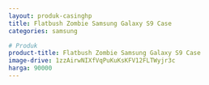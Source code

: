 ```yaml
---
layout: produk-casinghp
title: Flatbush Zombie Samsung Galaxy S9 Case
categories: samsung

# Produk
product-title: Flatbush Zombie Samsung Galaxy S9 Case
image-drive: 1zzAirwNIXfVqPuKuKsKFV12FLTWyjr3c
harga: 90000
---
```

